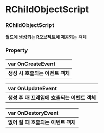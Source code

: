 # RChildObjectScript

### **RChildObjectScript**

**월드에 생성되는 R오브젝트에 제공되는 객체**  




### **Property**

| **var OnCreateEvent** |
| :--- |
| **생성 시 호출되는 이벤트 객체** |

| **var OnUpdateEvent** |
| :--- |
| **생성 후 매 프레임에 호출되는 이벤트 객체** |

| **var OnDestoryEvent** |
| :--- |
| **없어 질 때 호출되는 이벤트 객체** |


